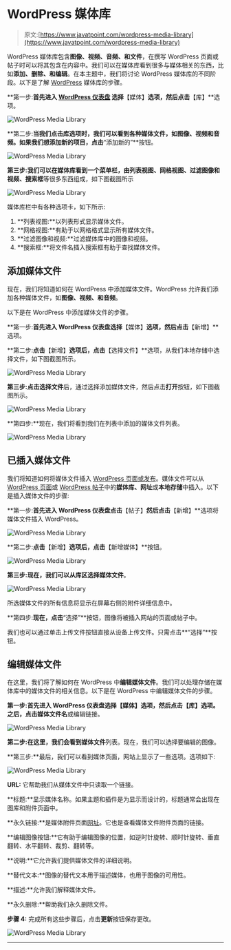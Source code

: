 # WordPress 媒体库

> 原文:[https://www.javatpoint.com/wordpress-media-library](https://www.javatpoint.com/wordpress-media-library)

WordPress 媒体库包含**图像、视频、音频、**和**文件**，在撰写 WordPress 页面或帖子时可以将其包含在内容中。我们可以在媒体库看到很多与媒体相关的东西，比如**添加、删除、**和**编辑**。在本主题中，我们将讨论 WordPress 媒体库的不同阶段。以下是了解 [WordPress](https://www.javatpoint.com/wordpress-tutorial) 媒体库的步骤。

**第一步:**首先进入 [**WordPress 仪表盘**](https://www.javatpoint.com/wordpress-dashboard) 选择**【媒体】**选项，然后点击**【库】**选项。

![WordPress Media Library](img/3bfb640af3eda16036e7394499b5d2a4.png)

**第二步:**当我们点击库选项时，我们可以看到各种媒体文件，如图像、视频和音频。如果我们想添加新的项目，点击**“添加新的”**按钮。

![WordPress Media Library](img/dee40906f9fbea336dac62c4e3b640ae.png)

**第三步:**我们可以在媒体库看到一个菜单栏，由**列表视图、网格视图、过滤图像和视频、搜索框**等很多东西组成，如下图截图所示

![WordPress Media Library](img/d67d78d3f292d2794856568a4b02e5d6.png)

媒体库栏中有各种选项卡，如下所示:

1.  **列表视图:**以列表形式显示媒体文件。
2.  **网格视图:**有助于以网格格式显示所有媒体文件。
3.  **过滤图像和视频:**过滤媒体库中的图像和视频。
4.  **搜索框:**将文件名插入搜索框有助于查找媒体文件。

## 添加媒体文件

现在，我们将知道如何在 WordPress 中添加媒体文件。WordPress 允许我们添加各种媒体文件，如**图像、视频、**和**音频**。

以下是在 WordPress 中添加媒体文件的步骤。

**第一步:**首先进入 **WordPress 仪表盘**选择**【媒体】**选项，然后点击**【新增】**选项。

**第二步:**点击**【新增】**选项后，点击**【选择文件】**选项，从我们本地存储中选择文件，如下图截图所示。

![WordPress Media Library](img/92cfc5abf5c653829d38ec0912badb79.png)

**第三步:**点击**选择文件**后，通过选择添加媒体文件，然后点击**打开**按钮，如下图截图所示。

![WordPress Media Library](img/5ec58f80fb1d418e7626386ed7225319.png)

**第四步:**现在，我们将看到我们在列表中添加的媒体文件列表。

![WordPress Media Library](img/e512cf9011d98cccc87898640dd3887f.png)

## 已插入媒体文件

我们将知道如何将媒体文件插入 [WordPress 页面或发布](https://www.javatpoint.com/wordpress-posts-vs-pages)。媒体文件可以从 [WordPress 页面](https://www.javatpoint.com/wordpress-pages)或 [WordPress 帖子](https://www.javatpoint.com/wordpress-posts)中的**媒体库、网址**或**本地存储**中插入。以下是插入媒体文件的步骤:

**第一步:**首先进入 **WordPress 仪表盘**点击**【帖子】**然后点击**【新增】**选项将媒体文件插入 WordPress。

![WordPress Media Library](img/8224ffca74d2f506ad99b7b048918ae5.png)

**第二步:**点击**【新增】**选项后，点击**【新增媒体】**按钮。

![WordPress Media Library](img/1729b3591ec268a8c7cbb9dc4b3baad4.png)

**第三步:**现在，我们可以从库区选择**媒体文件**。

![WordPress Media Library](img/24ad4a03feed7382da19c7a8ab1fc505.png)

所选媒体文件的所有信息将显示在屏幕右侧的附件详细信息中。

**第四步:**现在，点击**“选择”**按钮，图像将被插入网站的页面或帖子中。

我们也可以通过单击上传文件按钮直接从设备上传文件。只需点击**“选择”**按钮。

## 编辑媒体文件

在这里，我们将了解如何在 WordPress 中**编辑媒体文件**。我们可以处理存储在媒体库中的媒体文件的相关信息。以下是在 WordPress 中编辑媒体文件的步骤。

**第一步:**首先进入 **WordPress 仪表盘**选择**【媒体】**选项，然后点击**【库】**选项。之后，点击**媒体文件名**或编辑链接。

![WordPress Media Library](img/29ad1251b786bfe565d045db9e0f5ee7.png)

**第二步:**在这里，我们会看到**媒体文件**列表。现在，我们可以选择要编辑的图像。

**第三步:**最后，我们可以看到媒体页面，网站上显示了一些选项。选项如下:

![WordPress Media Library](img/4aaf44113f7f10b5e896010dee765b91.png)

**URL:** 它帮助我们从媒体文件中只读取一个链接。

**标题:**显示媒体名称。如果主题和插件是为显示而设计的，标题通常会出现在图库和附件页面中。

**永久链接:**是媒体附件页面[网址](https://www.javatpoint.com/url-full-form)。它也是查看媒体文件附件页面的链接。

**编辑图像按钮:**它有助于编辑图像的位置，如逆时针旋转、顺时针旋转、垂直翻转、水平翻转、裁剪、翻转等。

**说明:**它允许我们提供媒体文件的详细说明。

**替代文本:**图像的替代文本用于描述媒体，也用于图像的可用性。

**描述:**允许我们解释媒体文件。

**永久删除:**帮助我们永久删除文件。

**步骤 4:** 完成所有这些步骤后，点击**更新**按钮保存更改。

![WordPress Media Library](img/dc75cf3a3517729d5e77985acc9e3ae3.png)

* * *